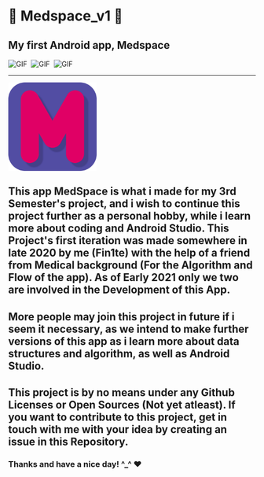 # 🔰 Medspace_v1 🔰

## My first Android app, Medspace

![GIF](https://media.discordapp.net/attachments/735859351998169088/843991584755548210/ezgif.com-gif-maker.gif?width=304&height=675)&nbsp;
![GIF](https://media.discordapp.net/attachments/735859351998169088/843994791125188618/M2.gif?width=304&height=675)&nbsp;
![GIF](https://media.discordapp.net/attachments/735859351998169088/843997487735373834/ezgif.com-gif-maker.gif?width=304&height=675)&nbsp;

---
<img align="center" height='180px' alt="PNG" src="https://github.com/fin1te/medspace_v1/blob/master/app/src/main/res/drawable/applogo_01.png" />

This app MedSpace is what i made for my 3rd Semester's project, and i wish 
to continue this project further as a personal hobby, while i learn more 
about coding and Android Studio. This Project's first iteration was made
somewhere in late 2020 by me (Fin1te) with the help of a friend from 
Medical background (For the Algorithm and Flow of the app). As of Early
2021 only we two are involved in the Development of this App. 
---
More people may join this project in future if i seem it necessary, as we
intend to make further versions of this app as i learn more about data 
structures and algorithm, as well as Android Studio. 
---
This project is by no means under any Github Licenses or Open Sources
(Not yet atleast). If you want to contribute to this project, get in touch
with me with your idea by creating an issue in this Repository.
---
### Thanks and have a nice day! ^_^ ❤
